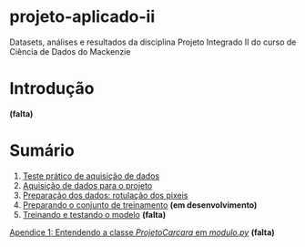# projeto-aplicado-ii
Datasets, análises e resultados da disciplina Projeto Integrado II do curso de Ciência de Dados do Mackenzie

# Introdução
**(falta)**

# Sumário
1. [Teste prático de aquisição de dados](https://github.com/victorteodoro/projeto-aplicado-ii/blob/main/1_Teste_pr%C3%A1tico_de_aquisi%C3%A7%C3%A3o_de_dados.ipynb)
2. [Aquisição de dados para o projeto](https://github.com/victorteodoro/projeto-aplicado-ii/blob/main/2_Aquisi%C3%A7%C3%A3o_de_dados_para_o_projeto.ipynb)
3. [Preparação dos dados: rotulação dos pixeis](https://github.com/victorteodoro/projeto-aplicado-ii/blob/main/3_Prepara%C3%A7%C3%A3o_dos_dados_rotula%C3%A7%C3%A3o_dos_pixeis.ipynb)
4. [Preparando o conjunto de treinamento](https://github.com/victorteodoro/projeto-aplicado-ii/blob/main/4_Preparando_o_conjunto_de_treinamento.ipynb) **(em desenvolvimento)**
5. [Treinando e testando o modelo]() **(falta)**

[Apendice 1: Entendendo a classe *ProjetoCarcara* em *modulo.py*]() **(falta)**
